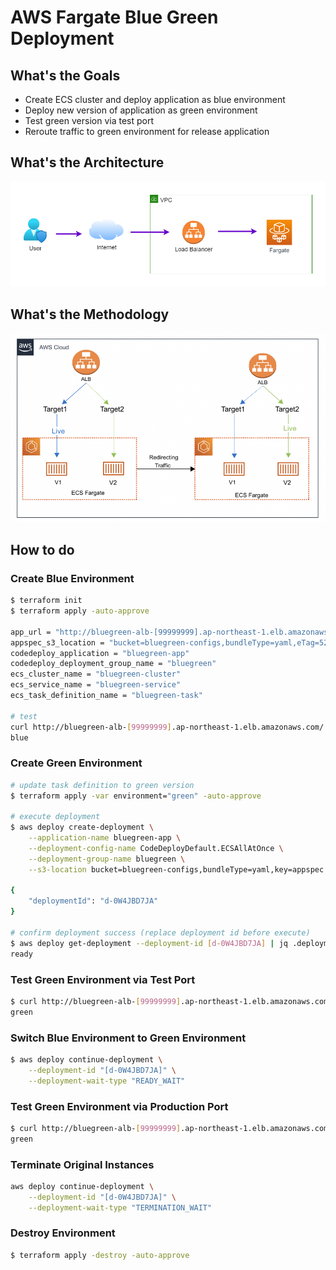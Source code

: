 # AWS Fargate Blue Green Deployment

## What's the Goals

- Create ECS cluster and deploy application as blue environment
- Deploy new version of application as green environment
- Test green version via test port
- Reroute traffic to green environment for release application

## What's the Architecture

![img](./docs/architecture.png)

## What's the Methodology

![img](./docs/methodology.png)

## How to do

### Create Blue Environment

```bash
$ terraform init
$ terraform apply -auto-approve

app_url = "http://bluegreen-alb-[99999999].ap-northeast-1.elb.amazonaws.com/"
appspec_s3_location = "bucket=bluegreen-configs,bundleType=yaml,eTag=525211c1fddb460e77a69541760fb74c,key=appspec.yaml"
codedeploy_application = "bluegreen-app"
codedeploy_deployment_group_name = "bluegreen"
ecs_cluster_name = "bluegreen-cluster"
ecs_service_name = "bluegreen-service"
ecs_task_definition_name = "bluegreen-task"

# test
curl http://bluegreen-alb-[99999999].ap-northeast-1.elb.amazonaws.com/
blue
```

### Create Green Environment

```bash
# update task definition to green version
$ terraform apply -var environment="green" -auto-approve

# execute deployment
$ aws deploy create-deployment \
    --application-name bluegreen-app \
    --deployment-config-name CodeDeployDefault.ECSAllAtOnce \
    --deployment-group-name bluegreen \
    --s3-location bucket=bluegreen-configs,bundleType=yaml,key=appspec.yaml

{
    "deploymentId": "d-0W4JBD7JA"
}

# confirm deployment success (replace deployment id before execute)
$ aws deploy get-deployment --deployment-id [d-0W4JBD7JA] | jq .deploymentInfo.status
ready
```

### Test Green Environment via Test Port

```bash
$ curl http://bluegreen-alb-[99999999].ap-northeast-1.elb.amazonaws.com:8080/
green
```

### Switch Blue Environment to Green Environment

```bash
$ aws deploy continue-deployment \
    --deployment-id "[d-0W4JBD7JA]" \
    --deployment-wait-type "READY_WAIT"
```

### Test Green Environment via Production Port

```bash
$ curl http://bluegreen-alb-[99999999].ap-northeast-1.elb.amazonaws.com/
green
```

### Terminate Original Instances

```bash
aws deploy continue-deployment \
    --deployment-id "[d-0W4JBD7JA]" \
    --deployment-wait-type "TERMINATION_WAIT"
```

### Destroy Environment

```bash
$ terraform apply -destroy -auto-approve
```
